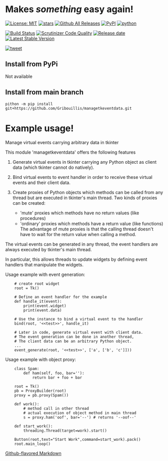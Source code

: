 # Makes _something_ easy again!
[![License: MIT](https://img.shields.io/github/license/Gribouillis/managetkeventdata)](https://opensource.org/licenses/MIT)
[![stars](https://img.shields.io/github/stars/Gribouillis/managetkeventdata)]()
[![Github All Releases](https://img.shields.io/github/downloads/Gribouillis/managetkeventdata/total.svg)]()
[![PyPI](https://img.shields.io/pypi/v/managetkeventdata)](https://pypi.org/project/managetkeventdata/)
[![python](https://img.shields.io/github/languages/top/Gribouillis/managetkeventdata)]()

[![Build Status](https://scrutinizer-ci.com/g/Gribouillis/managetkeventdata/badges/build.png?b=main)](https://scrutinizer-ci.com/g/Gribouillis/managetkeventdata/build-status/main)
[![Scrutinizer Code Quality](https://scrutinizer-ci.com/g/Gribouillis/managetkeventdata/badges/quality-score.png?b=main)](https://scrutinizer-ci.com/g/Gribouillis/managetkeventdata/?branch=main)
[![Release date](https://img.shields.io/github/release-date/Gribouillis/managetkeventdata)]()
[![Latest Stable Version](https://img.shields.io/github/v/release/Gribouillis/managetkeventdata)]()

[![tweet](https://img.shields.io/twitter/url?style=social&url=https%3A%2F%2Fgithub.com%2FGribouillis%2Fmanagetkeventdata)](https://twitter.com/intent/tweet?text=I%20found%20this%20awesome%20repo%20on%20GitHub%20%26%20PyPI%20that%20simplifies%20life%20of%20developers%20so%20much!&url=https%3A%2F%2Fgithub.com%2FGribouillis%2Fmanagetkeventdata)

## Install from PyPi

Not available

## Install from main branch
```
pithon -m pip install git+https://github.com/Gribouillis/managetkeventdata.git
```

# Example usage!
Manage virtual events carrying arbitrary data in tkinter

This module 'managetkeventdata' offers the following features

1) Generate virtual events in tkinter carrying any Python
object as client data (which tkinter cannot do natively).

2) Bind virtual events to event handler in order to receive
these virtual events and their client data.

3) Create proxies of Python objects which methods can
be called from any thread but are executed in tkinter's
main thread. Two kinds of proxies can be created:
    * 'mute' proxies which methods have no return values (like procedures)
    * 'ordinary' proxies which methods have a return value (like functions)
The advantage of mute proxies is that the calling thread
doesn't have to wait for the return value when calling a
method.

The virtual events can be generated in any thread, the
event handlers are always executed by tkinter's main thread.

In particular, this allows threads to update widgets by
defining event handlers that manipulate the widgets.

Usage example with event generation:

```
    # create root widget
    root = Tk()

    # Define an event handler for the example
    def handle_it(event):
        print(event.widget)
        print(event.data)

    # Use the instance to bind a virtual event to the handler
    bind(root, '<<test>>', handle_it)

    # Later in code, generate virtual event with client data.
    # The event generation can be done in another thread,
    # The client data can be an arbitrary Python object.
    ...
    event_generate(root, '<<test>>', ['a', ['b', 'c']]))
```
Usage example with object proxy:
```
    class Spam:
        def ham(self, foo, bar=''):
            return bar + foo + bar

    root = Tk()
    pb = ProxyBuilder(root)
    proxy = pb.proxy(Spam())

    def work():
        # method call in other thread
        # actual execution of object method in main thread
        s = proxy.ham('oof', bar='--') # returns '--oof--'

    def start_work():
        threading.Thread(target=work).start()

    Button(root,text="Start Work",command=start_work).pack()
    root.main_loop()
```

[Github-flavored Markdown](https://guides.github.com/features/mastering-markdown/)



